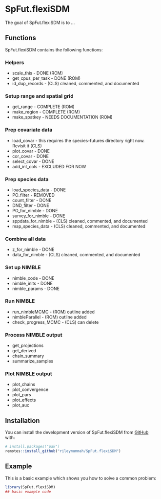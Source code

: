 # SpFut.flexiSDM

<!-- badges: start -->

<!-- badges: end -->

The goal of SpFut.flexiSDM is to ...

## Functions

SpFut.flexiSDM contains the following functions:

### Helpers

-   scale_this - DONE (ROM)
-   get_cpus_per_task - DONE (ROM)
-   id_dup_records - (CLS) cleaned, commented, and documented

### Setup range and spatial grid

-   get_range - COMPLETE (ROM)
-   make_region - COMPLETE (ROM)
-   make_spatkey - NEEDS DOCUMENTATION (ROM)

### Prep covariate data

-   load_covar - this requires the species-futures directory right now. Revisit it (CLS)
-   plot_covar - DONE
-   cor_covar - DONE
-   select_covar - DONE
-   add_int_cols - EXCLUDED FOR NOW

### Prep species data

-   load_species_data - DONE
-   PO_filter - REMOVED
-   count_filter - DONE
-   DND_filter - DONE
-   PO_for_nimble - DONE
-   survey_for_nimble - DONE
-   sppdata_for_nimble - (CLS) cleaned, commented, and documented
-   map_species_data - (CLS) cleaned, commented, and documented

### Combine all data

-   z_for_nimble - DONE
-   data_for_nimble - (CLS) cleaned, commented, and documented

### Set up NIMBLE

-   nimble_code - DONE
-   nimble_inits - DONE
-   nimble_params - DONE

### Run NIMBLE

-   run_nimbleMCMC - (ROM) outline added
-   nimbleParallel - (ROM) outline added
-   check_progress_MCMC - (CLS) can delete

### Process NIMBLE output

-   get_projections
-   get_derived
-   chain_summary
-   summarize_samples

### Plot NIMBLE output

-   plot_chains
-   plot_convergence
-   plot_pars
-   plot_effects
-   plot_auc

## Installation

You can install the development version of SpFut.flexiSDM from [GitHub](https://github.com/) with:

``` r
# install.packages("pak")
remotes::install_github("rileymummah/SpFut.flexiSDM")
```

## Example

This is a basic example which shows you how to solve a common problem:

``` r
library(SpFut.flexiSDM)
## basic example code
```
